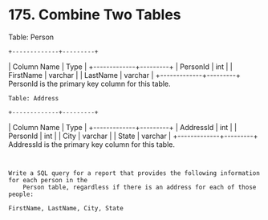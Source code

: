 # 175. Combine Two Tables

Table: Person

    +-------------+---------+
| Column Name | Type    |
+-------------+---------+
| PersonId    | int     |
| FirstName   | varchar |
| LastName    | varchar |
+-------------+---------+
PersonId is the primary key column for this table.

    Table: Address

    +-------------+---------+
| Column Name | Type    |
+-------------+---------+
| AddressId   | int     |
| PersonId    | int     |
| City        | varchar |
| State       | varchar |
+-------------+---------+
AddressId is the primary key column for this table.

     

    Write a SQL query for a report that provides the following information for each person in the
        Person table, regardless if there is an address for each of those people:

    FirstName, LastName, City, State